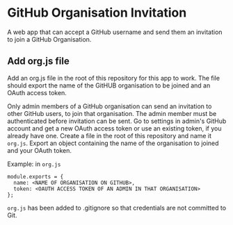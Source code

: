 # GitHub Organisation Invitation

A web app that can accept a GitHub username and send them an invitation to join a GitHub Organisation.

## Add org.js file
Add an org.js file in the root of this repository for this app to work. The file should export the name of the GitHUB organisation to be joined and an OAuth access token.

Only admin members of a GitHub organisation can send an invitation to other GitHub users, to join that organisation.
The admin member must be authenticated before invitation can be sent. Go to settings in admin's GitHub account and get a new OAuth access token or use an existing token, if you already have one. Create a file in the root of this repository and name it `org.js`.
Export an object containing the name of the organisation to joined and your OAuth token.

Example: in `org.js` 
```
module.exports = {
  name: <NAME OF ORGANISATION ON GITHUB>,
  token: <OAUTH ACCESS TOKEN OF AN ADMIN IN THAT ORGANISATION>
};
```

`org.js` has been added to .gitignore so that credentials are not committed to Git.

